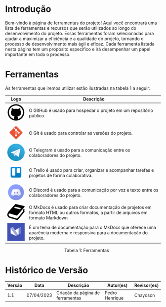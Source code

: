 # Introdução

Bem-vindo à página de ferramentas do projeto! Aqui você encontrará uma lista de ferramentas e recursos que serão utilizados ao longo do desenvolvimento do projeto. Essas ferramentas foram selecionadas para ajudar a maximizar a eficiência e a qualidade do projeto, tornando o processo de desenvolvimento mais ágil e eficaz. Cada ferramenta listada nesta página tem um propósito específico e irá desempenhar um papel importante em todo o processo.

# Ferramentas

As ferramentas que iremos utilizar estão ilustradas na tabela 1 a seguir:

| Logo | Descrição |
| ---- | --------- |
| <img src="../../images/github.png" width="80px"/> | O GitHub é usado para hospedar o projeto em um repositório público. |
| <img src="../../images/git.png" width="90px"/> | O Git é usado para controlar as versões do projeto. |
| <img src="../../images/telegram.png" width="80px"/> | O Telegram é usado para a comunicação entre os colaboradores do projeto. |
| <img src="../../images/trello.png" width="80px"/> | O Trello é usado para criar, organizar e acompanhar tarefas e projetos de forma colaborativa. |
| <img src="../../images/discord.png" width="80px"/> | O Discord é usado para a comunicação por voz e texto entre os colaboradores do projeto. |
| <img src="../../images/mkdocs.png" width="80px"/> | O MkDocs é usado para criar documentação de projetos em formato HTML ou outros formatos, a partir de arquivos em formato Markdown |
| <img src="../../images/mkdocsMaterial.png" width="80px"/> | É um tema de documentação para o MkDocs que oferece uma aparência moderna e responsiva para a documentação do projeto. |

<p style="margin-left: 38%;">Tabela 1: Ferramentas</p>

# Histórico de Versão

| Versão | Data       | Descrição            | Autor(es) | Revisor(es) |
|--------|------------|----------------------|-----------|-------------|
| 1.1    | 07/04/2023 | Criação da página de ferramentas     | Pedro Henrique   | Chaydson       |
